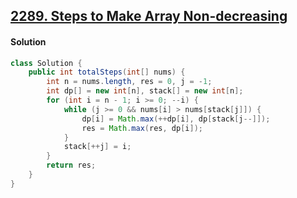 ## [2289. Steps to Make Array Non-decreasing](https://leetcode.com/problems/steps-to-make-array-non-decreasing/description/)

#### Solution

```java
class Solution {
    public int totalSteps(int[] nums) {
        int n = nums.length, res = 0, j = -1;
        int dp[] = new int[n], stack[] = new int[n];
        for (int i = n - 1; i >= 0; --i) {
            while (j >= 0 && nums[i] > nums[stack[j]]) {
                dp[i] = Math.max(++dp[i], dp[stack[j--]]);
                res = Math.max(res, dp[i]);
            }
            stack[++j] = i;
        }
        return res;
    }
}

```